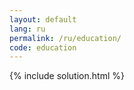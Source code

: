 ```yaml
---
layout: default
lang: ru
permalink: /ru/education/
code: education
---
```

{% include solution.html %}
